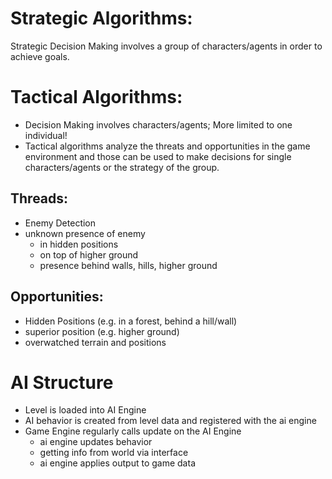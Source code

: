 # Strategic Algorithms:
Strategic Decision Making involves a group of characters/agents in order to achieve goals.

# Tactical Algorithms:
- Decision Making involves characters/agents; More limited to one individual!
- Tactical algorithms analyze the threats and opportunities in the game environment  and those can be used to make decisions for single characters/agents or the strategy of the group.







## Threads:
- Enemy Detection
- unknown presence of enemy 
  - in hidden positions
  - on top of higher ground
  - presence behind walls, hills, higher ground
## Opportunities:
- Hidden Positions (e.g. in a forest, behind a hill/wall)
- superior position (e.g. higher ground)
- overwatched terrain and positions

# AI Structure
- Level is loaded into AI Engine
- AI behavior is created from level data and registered with the ai engine
- Game Engine regularly calls update on the AI Engine
  - ai engine updates behavior 
  - getting info from world via interface
  - ai engine applies output to game data